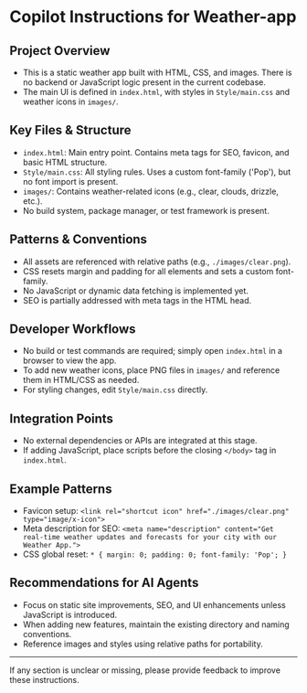 # Copilot Instructions for Weather-app

## Project Overview
- This is a static weather app built with HTML, CSS, and images. There is no backend or JavaScript logic present in the current codebase.
- The main UI is defined in `index.html`, with styles in `Style/main.css` and weather icons in `images/`.

## Key Files & Structure
- `index.html`: Main entry point. Contains meta tags for SEO, favicon, and basic HTML structure.
- `Style/main.css`: All styling rules. Uses a custom font-family ('Pop'), but no font import is present.
- `images/`: Contains weather-related icons (e.g., clear, clouds, drizzle, etc.).
- No build system, package manager, or test framework is present.

## Patterns & Conventions
- All assets are referenced with relative paths (e.g., `./images/clear.png`).
- CSS resets margin and padding for all elements and sets a custom font-family.
- No JavaScript or dynamic data fetching is implemented yet.
- SEO is partially addressed with meta tags in the HTML head.

## Developer Workflows
- No build or test commands are required; simply open `index.html` in a browser to view the app.
- To add new weather icons, place PNG files in `images/` and reference them in HTML/CSS as needed.
- For styling changes, edit `Style/main.css` directly.

## Integration Points
- No external dependencies or APIs are integrated at this stage.
- If adding JavaScript, place scripts before the closing `</body>` tag in `index.html`.

## Example Patterns
- Favicon setup:
  `<link rel="shortcut icon" href="./images/clear.png" type="image/x-icon">`
- Meta description for SEO:
  `<meta name="description" content="Get real-time weather updates and forecasts for your city with our Weather App.">`
- CSS global reset:
  `* { margin: 0; padding: 0; font-family: 'Pop'; }`

## Recommendations for AI Agents
- Focus on static site improvements, SEO, and UI enhancements unless JavaScript is introduced.
- When adding new features, maintain the existing directory and naming conventions.
- Reference images and styles using relative paths for portability.

---
If any section is unclear or missing, please provide feedback to improve these instructions.
